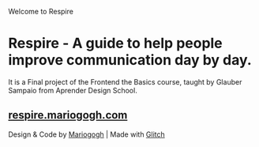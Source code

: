 Welcome to Respire

# Respire - A guide to help people improve communication day by day.

It is a Final project of the Frontend the Basics
course, taught by Glauber Sampaio
from Aprender Design School.

## [respire.mariogogh.com](respire.mariogogh.com)

Design & Code by [Mariogogh](respire.mariogogh.com) | Made with [Glitch](https://glitch.com/)
